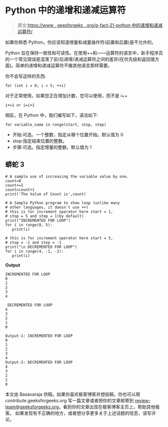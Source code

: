 # Python 中的递增和递减运算符

> 原文:[https://www . geesforgeks . org/g-fact-21-python 中的递增和递减运算符/](https://www.geeksforgeeks.org/g-fact-21-increment-and-decrement-operators-in-python/)

如果你熟悉 Python，你应该知道增量和减量操作符(前置和后置)是不允许的。

Python 旨在保持一致性和可读性。在使用++和——运算符的语言中，新手程序员的一个常见错误是混淆了前/后递增/递减运算符之间的差异(在优先级和返回值方面)。简单的递增和递减运算符不像其他语言那样需要。

你不会写这样的东西:

```
for (int i = 0; i < 5; ++i)
```

对于正常使用，如果您正在增加计数，您可以使用，而不是 i++

```
i+=1 or i=i+1
```

相反，在 Python 中，我们编写如下，语法如下:

```
for variable_name in range(start, stop, step)
```

*   开始:可选。一个整数，指定从哪个位置开始。默认值为 0
*   stop:指定结束位置的整数。
*   步骤:可选。指定增量的整数。默认值为 1

## 蟒蛇 3

```
# A sample use of increasing the variable value by one.
count=0
count+=1
count=count+1
print('The Value of Count is',count)

# A Sample Python program to show loop (unlike many
# other languages, it doesn't use ++)
# this is for increment operator here start = 1,
# stop = 5 and step = 1(by default)
print("INCREMENTED FOR LOOP")
for i in range(0, 5):
   print(i)

# this is for increment operator here start = 5,
# stop = -1 and step = -1
print("\n DECREMENTED FOR LOOP")
for i in range(4, -1, -1):
   print(i)
```

**Output**

```
INCREMENTED FOR LOOP
0
1
2
3
4

 DECREMENTED FOR LOOP
4
3
2
1
0
```

```
Output-1: INCREMENTED FOR LOOP
0
1
2
3
4
Output-2: DECREMENTED FOR LOOP
4
3
2
1
0
```

本文由 Basavaraja 供稿。如果你喜欢极客博客并想投稿，你也可以用 contribute.geeksforgeeks.org 写一篇文章或者把你的文章邮寄到 review-team@geeksforgeeks.org。看到你的文章出现在极客博客主页上，帮助其他极客。
如果发现有不正确的地方，或者想分享更多关于上述话题的信息，请写评论。